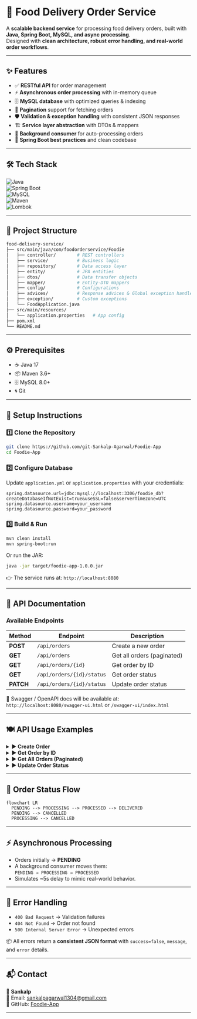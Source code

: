 # 🍔 Food Delivery Order Service

A **scalable backend service** for processing food delivery orders, built with **Java, Spring Boot, MySQL, and async processing**.  
Designed with **clean architecture, robust error handling, and real-world order workflows**.

---

## ✨ Features

- ✅ **RESTful API** for order management
- ⚡ **Asynchronous order processing** with in-memory queue
- 🗄️ **MySQL database** with optimized queries & indexing
- 📑 **Pagination** support for fetching orders
- 🛡️ **Validation & exception handling** with consistent JSON responses
- 🏗️ **Service layer abstraction** with DTOs & mappers
- 🔄 **Background consumer** for auto-processing orders
- 🧹 **Spring Boot best practices** and clean codebase

---

## 🛠️ Tech Stack

![Java](https://img.shields.io/badge/Java-17-red?logo=java)  
![Spring Boot](https://img.shields.io/badge/Spring%20Boot-3.2.0-green?logo=springboot)  
![MySQL](https://img.shields.io/badge/MySQL-8.0-blue?logo=mysql)  
![Maven](https://img.shields.io/badge/Maven-3.6+-C71A36?logo=apachemaven)  
![Lombok](https://img.shields.io/badge/Lombok-enabled-yellow)

---

## 📂 Project Structure
```bash
food-delivery-service/
├── src/main/java/com/foodorderservice/Foodie
│   ├── controller/        # REST controllers
│   ├── service/           # Business logic
│   ├── repository/        # Data access layer
│   ├── entity/            # JPA entities
│   ├── dtos/              # Data transfer objects
│   ├── mapper/            # Entity-DTO mappers
│   ├── config/            # Configurations
│   ├── advices/           # Response advices & Global exception handler
│   ├── exception/         # Custom exceptions
│   └── FoodApplication.java
├── src/main/resources/
│   └── application.properties   # App config
├── pom.xml
└── README.md
```

---

## ⚙️ Prerequisites

- ☕ Java 17
- 📦 Maven 3.6+
- 🗄️ MySQL 8.0+
- 🌀 Git

---

## 🚀 Setup Instructions

### 1️⃣ Clone the Repository
```bash
git clone https://github.com/git-Sankalp-Agarwal/Foodie-App
cd Foodie-App
```

### 2️⃣ Configure Database
Update `application.yml` or `application.properties` with your credentials:
```properties
spring.datasource.url=jdbc:mysql://localhost:3306/foodie_db?createDatabaseIfNotExist=true&useSSL=false&serverTimezone=UTC
spring.datasource.username=your_username
spring.datasource.password=your_password
```

### 3️⃣ Build & Run
```bash
mvn clean install
mvn spring-boot:run
```

Or run the JAR:
```bash
java -jar target/foodie-app-1.0.0.jar
```

👉 The service runs at: `http://localhost:8080`

---

## 📖 API Documentation

### Available Endpoints
| Method | Endpoint                  | Description             |
|--------|---------------------------|-------------------------|
| **POST**   | `/api/orders`             | Create a new order      |
| **GET**    | `/api/orders`             | Get all orders (paginated) |
| **GET**    | `/api/orders/{id}`        | Get order by ID         |
| **GET**    | `/api/orders/{id}/status` | Get order status        |
| **PATCH**  | `/api/orders/{id}/status` | Update order status     |

📌 Swagger / OpenAPI docs will be available at:  
`http://localhost:8080/swagger-ui.html` or `/swagger-ui/index.html`

---

## 🍽️ API Usage Examples

<details>
<summary><b>▶️ Create Order</b></summary>

**POST** `/api/orders`
```json
{
  "customerName": "Alice Johnson",
  "items": [
    { "itemName": "Burger", "quantity": 2, "price": 8.99 },
    { "itemName": "Fries", "quantity": 1, "price": 3.99 },
    { "itemName": "Coke", "quantity": 2, "price": 2.50 }
  ],
  "totalAmount": 26.97
}
```

✅ **Success (201)**
```json
{
  "success": true,
  "message": "Order created successfully",
  "timeStamp": "2025-09-14T11:17:33.3697473",
  "data": {
    "id": 4,
    "customerName": "Alice Johnson",
    "status": "PENDING",
    "totalAmount": 26.97,
    "items": [...]
  }
}
```

❌ **Validation error (400)**
```json
{
  "success": false,
  "message": "Invalid order state",
  "error": {
    "status": "BAD_REQUEST",
    "subErrors": ["Total amount does not match sum of items"]
  }
}
```
</details>

<details>
<summary><b>▶️ Get Order by ID</b></summary>

**GET** `/api/orders/1`

✅ **Success (200)**
```json
{
  "success": true,
  "message": "Order retrieved successfully",
  "data": {
    "id": 3,
    "customerName": "Bob Johnson",
    "status": "DELIVERED",
    "items": [...]
  }
}
```
</details>

<details>
<summary><b>▶️ Get All Orders (Paginated)</b></summary>

**GET** `/api/orders?page=0&size=10&sortBy=orderTime&sortDirection=DESC`

✅ **Response (200)**  
Paginated list of orders with metadata.
</details>

<details>
<summary><b>▶️ Update Order Status</b></summary>

**PATCH** `/api/orders/{id}/status`
```json
{ "status": "CANCELLED" }
```
✅ **Response (200)**  
Updates and returns order with new status.
</details>

---

## 🔄 Order Status Flow

```mermaid
flowchart LR
  PENDING --> PROCESSING --> PROCESSED --> DELIVERED
  PENDING --> CANCELLED
  PROCESSING --> CANCELLED
```

---

## ⚡ Asynchronous Processing

- Orders initially → **PENDING**
- A background consumer moves them:  
  `PENDING → PROCESSING → PROCESSED`
- Simulates ~5s delay to mimic real-world behavior.

---

## 🚨 Error Handling

- `400 Bad Request` → Validation failures
- `404 Not Found` → Order not found
- `500 Internal Server Error` → Unexpected errors

📦 All errors return a **consistent JSON format** with `success=false`, `message`, and `error` details.

---

## 📬 Contact

👤 **Sankalp**  
📧 Email: [sankalpagarwal1304@gmail.com](mailto:sankalpagarwal1304@gmail.com)  
🔗 GitHub: [Foodie-App](https://github.com/git-Sankalp-Agarwal/Foodie-App)

---
